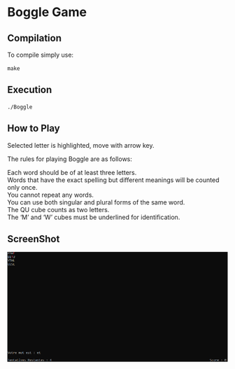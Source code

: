 # Boggle Game
## Compilation
To compile simply use:
```Shell
make
```
## Execution
```Shell
./Boggle
```
## How to Play
Selected letter is highlighted, move with arrow key.

The rules for playing Boggle are as follows:<br/>

Each word should be of at least three letters.<br/>
Words that have the exact spelling but different meanings will be counted only once.<br/>
You cannot repeat any words.<br/>
You can use both singular and plural forms of the same word.<br/>
The QU cube counts as two letters.<br/>
The ‘M’ and ‘W’ cubes must be underlined for identification.

## ScreenShot
![Example1](img/ex.png)
